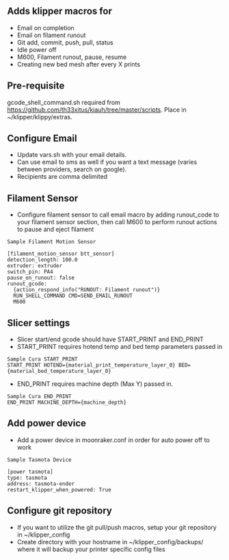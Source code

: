 ## Adds klipper macros for
- Email on completion
- Email on filament runout
- Git add, commit, push, pull, status
- Idle power off
- M600, Filament runout, pause, resume
- Creating new bed mesh after every X prints
  
## Pre-requisite
gcode_shell_command.sh required from https://github.com/th33xitus/kiauh/tree/master/scripts. Place in ~/klipper/klippy/extras.

## Configure Email
- Update vars.sh with your email details.
- Can use email to sms as well if you want a text message (varies between providers, search on google).
- Recipients are comma delimited

## Filament Sensor
- Configure filament sensor to call email macro by adding runout_code to your filament sensor section, then call M600 to perform runout actions to pause and eject filament
```
Sample Filament Motion Sensor

[filament_motion_sensor btt_sensor]
detection_length: 100.0
extruder: extruder
switch_pin: PA4
pause_on_runout: false
runout_gcode:
  {action_respond_info("RUNOUT: Filament runout")}
  RUN_SHELL_COMMAND CMD=SEND_EMAIL_RUNOUT
  M600
```

## Slicer settings
- Slicer start/end gcode should have START_PRINT and END_PRINT
- START_PRINT requires hotend temp and bed temp parameters passed in
```
Sample Cura START_PRINT
START_PRINT HOTEND={material_print_temperature_layer_0} BED={material_bed_temperature_layer_0}
```
- END_PRINT requires machine depth (Max Y) passed in.
```
Sample Cura END_PRINT
END_PRINT MACHINE_DEPTH={machine_depth}
```

## Add power device
- Add a power device in moonraker.conf in order for auto power off to work
```
Sample Tasmota Device

[power tasmota]
type: tasmota
address: tasmota-ender
restart_klipper_when_powered: True
```

## Configure git repository
- If you want to utilize the git pull/push macros, setup your git repository in ~/klipper_config
- Create directory with your hostname in ~/klipper_config/backups/<hostname> where it will backup your printer specific config files

